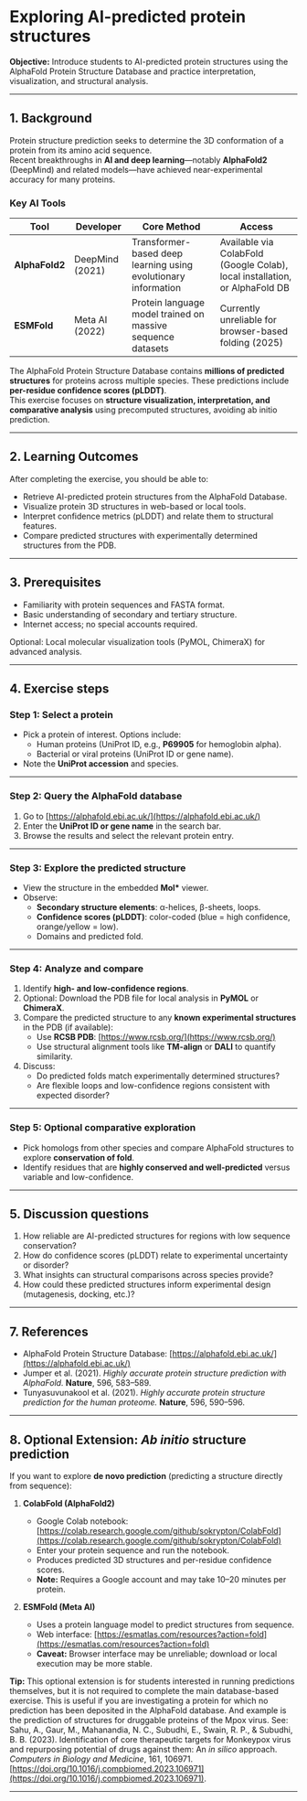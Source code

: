 # Exploring AI-predicted protein structures

**Objective:** Introduce students to AI-predicted protein structures using the AlphaFold Protein Structure Database and practice interpretation, visualization, and structural analysis.

---

## 1. Background

Protein structure prediction seeks to determine the 3D conformation of a protein from its amino acid sequence.  
Recent breakthroughs in **AI and deep learning**—notably **AlphaFold2** (DeepMind) and related models—have achieved near-experimental accuracy for many proteins.

### Key AI Tools

| Tool | Developer | Core Method | Access |
|------|------------|-------------|--------|
| **AlphaFold2** | DeepMind (2021) | Transformer-based deep learning using evolutionary information | Available via ColabFold (Google Colab), local installation, or AlphaFold DB |
| **ESMFold** | Meta AI (2022) | Protein language model trained on massive sequence datasets | Currently unreliable for browser-based folding (2025) |

The AlphaFold Protein Structure Database contains **millions of predicted structures** for proteins across multiple species. These predictions include **per-residue confidence scores (pLDDT)**.  
This exercise focuses on **structure visualization, interpretation, and comparative analysis** using precomputed structures, avoiding ab initio prediction.

---

## 2. Learning Outcomes

After completing the exercise, you should be able to:

- Retrieve AI-predicted protein structures from the AlphaFold Database.  
- Visualize protein 3D structures in web-based or local tools.  
- Interpret confidence metrics (pLDDT) and relate them to structural features.  
- Compare predicted structures with experimentally determined structures from the PDB.

---

## 3. Prerequisites

- Familiarity with protein sequences and FASTA format.  
- Basic understanding of secondary and tertiary structure.  
- Internet access; no special accounts required.  

Optional: Local molecular visualization tools (PyMOL, ChimeraX) for advanced analysis.

---

## 4. Exercise steps

### Step 1: Select a protein

- Pick a protein of interest. Options include:
  - Human proteins (UniProt ID, e.g., **P69905** for hemoglobin alpha).  
  - Bacterial or viral proteins (UniProt ID or gene name).  
- Note the **UniProt accession** and species.

---

### Step 2: Query the AlphaFold database

1. Go to [https://alphafold.ebi.ac.uk/](https://alphafold.ebi.ac.uk/)  
2. Enter the **UniProt ID or gene name** in the search bar.  
3. Browse the results and select the relevant protein entry.

---

### Step 3: Explore the predicted structure

- View the structure in the embedded **Mol\*** viewer.  
- Observe:
  - **Secondary structure elements**: α-helices, β-sheets, loops.  
  - **Confidence scores (pLDDT)**: color-coded (blue = high confidence, orange/yellow = low).  
  - Domains and predicted fold.

---

### Step 4: Analyze and compare

1. Identify **high- and low-confidence regions**.  
2. Optional: Download the PDB file for local analysis in **PyMOL** or **ChimeraX**.  
3. Compare the predicted structure to any **known experimental structures** in the PDB (if available):
   - Use **RCSB PDB**: [https://www.rcsb.org/](https://www.rcsb.org/)  
   - Use structural alignment tools like **TM-align** or **DALI** to quantify similarity.
4. Discuss:
   - Do predicted folds match experimentally determined structures?  
   - Are flexible loops and low-confidence regions consistent with expected disorder?

---

### Step 5: Optional comparative exploration

- Pick homologs from other species and compare AlphaFold structures to explore **conservation of fold**.  
- Identify residues that are **highly conserved and well-predicted** versus variable and low-confidence.

---

## 5. Discussion questions

1. How reliable are AI-predicted structures for regions with low sequence conservation?  
2. How do confidence scores (pLDDT) relate to experimental uncertainty or disorder?  
3. What insights can structural comparisons across species provide?  
4. How could these predicted structures inform experimental design (mutagenesis, docking, etc.)?

---


## 7. References

- AlphaFold Protein Structure Database: [https://alphafold.ebi.ac.uk/](https://alphafold.ebi.ac.uk/)  
- Jumper et al. (2021). *Highly accurate protein structure prediction with AlphaFold.* **Nature**, 596, 583–589.  
- Tunyasuvunakool et al. (2021). *Highly accurate protein structure prediction for the human proteome.* **Nature**, 596, 590–596.

---

## 8. Optional Extension: *Ab initio* structure prediction

If you want to explore **de novo prediction** (predicting a structure directly from sequence):

1. **ColabFold (AlphaFold2)**
   - Google Colab notebook: [https://colab.research.google.com/github/sokrypton/ColabFold](https://colab.research.google.com/github/sokrypton/ColabFold)  
   - Enter your protein sequence and run the notebook.  
   - Produces predicted 3D structures and per-residue confidence scores.  
   - **Note:** Requires a Google account and may take 10–20 minutes per protein.

2. **ESMFold (Meta AI)**
   - Uses a protein language model to predict structures from sequence.  
   - Web interface: [https://esmatlas.com/resources?action=fold](https://esmatlas.com/resources?action=fold)  
   - **Caveat:** Browser interface may be unreliable; download or local execution may be more stable.

**Tip:** This optional extension is for students interested in running predictions themselves, but it is not required to complete the main database-based exercise.
This is useful if you are investigating a protein for which no prediction has been deposited in the AlphaFold database. And example is the prediction of structures for druggable proteins of the Mpox virus. See:
Sahu, A., Gaur, M., Mahanandia, N. C., Subudhi, E., Swain, R. P., & Subudhi, B. B. (2023). Identification of core therapeutic targets for Monkeypox virus and repurposing potential of drugs against them: An *in silico* approach. *Computers in Biology and Medicine*, 161, 106971. [https://doi.org/10.1016/j.compbiomed.2023.106971](https://doi.org/10.1016/j.compbiomed.2023.106971).

---
